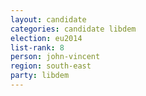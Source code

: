 ```yaml
---
layout: candidate
categories: candidate libdem
election: eu2014
list-rank: 8
person: john-vincent
region: south-east
party: libdem
---
```


